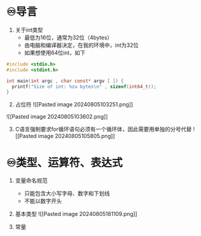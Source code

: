 # ♾️导言
1. 关于int类型
	- 最低为16位，通常为32位（4bytes）
	- 由电脑和编译器决定，在我的环境中，int为32位
	- 如果想使用64位int，如下
```c
#include <stdio.h>
#include <stdint.h>

int main(int argc , char const* argv [ ]) {
  printf("Size of int: %zu bytes\n" , sizeof(int64_t));
}
```

2. 占位符
![[Pasted image 20240805103251.png]]

![[Pasted image 20240805103602.png]]

3. C语言强制要求for循环语句必须有一个循环体，因此需要用单独的分号代替
![[Pasted image 20240805105805.png]]


# ♾️类型、运算符、表达式
1. 变量命名规范
	- 只能包含大小写字母、数字和下划线
	- 不能以数字开头
2. 基本类型
![[Pasted image 20240805181109.png]]

3. 常量
